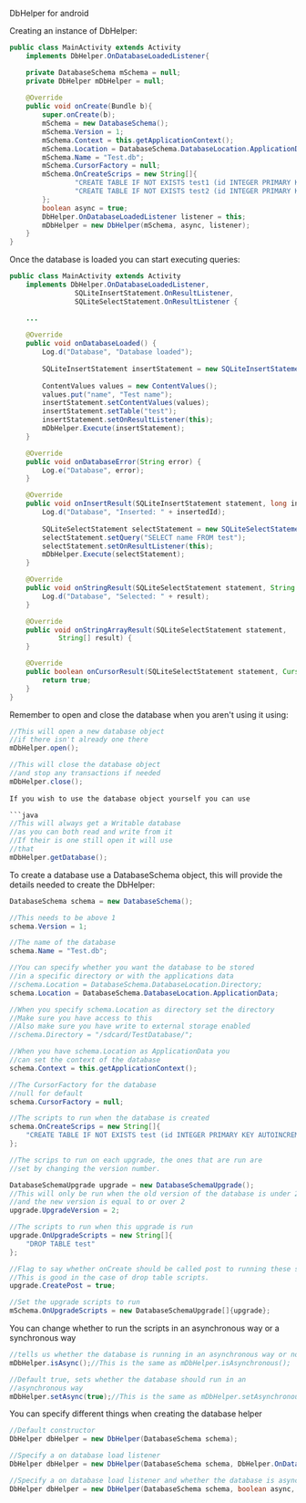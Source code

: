 DbHelper for android

Creating an instance of DbHelper:

```java
public class MainActivity extends Activity  
	implements DbHelper.OnDatabaseLoadedListener{

	private DatabaseSchema mSchema = null;
	private DbHelper mDbHelper = null;
	
	@Override
	public void onCreate(Bundle b){
		super.onCreate(b);
		mSchema = new DatabaseSchema();
		mSchema.Version = 1;
		mSchema.Context = this.getApplicationContext();
		mSchema.Location = DatabaseSchema.DatabaseLocation.ApplicationData;
		mSchema.Name = "Test.db";
		mSchema.CursorFactory = null;
		mSchema.OnCreateScrips = new String[]{
				"CREATE TABLE IF NOT EXISTS test1 (id INTEGER PRIMARY KEY AUTOINCREMENT, name TEXT)",
				"CREATE TABLE IF NOT EXISTS test2 (id INTEGER PRIMARY KEY AUTOINCREMENT, name TEXT)"
		};
		boolean async = true;
		DbHelper.OnDatabaseLoadedListener listener = this;
		mDbHelper = new DbHelper(mSchema, async, listener);
	}
}
```
	
Once the database is loaded you can start executing queries:

```java
public class MainActivity extends Activity  
	implements DbHelper.OnDatabaseLoadedListener, 
				SQLiteInsertStatement.OnResultListener, 
				SQLiteSelectStatement.OnResultListener {

	...
	
	@Override
	public void onDatabaseLoaded() {
		Log.d("Database", "Database loaded");
		
		SQLiteInsertStatement insertStatement = new SQLiteInsertStatement();
		
		ContentValues values = new ContentValues();
		values.put("name", "Test name");
		insertStatement.setContentValues(values);
		insertStatement.setTable("test");
		insertStatement.setOnResultListener(this);
		mDbHelper.Execute(insertStatement);
	}

	@Override
	public void onDatabaseError(String error) {
		Log.e("Database", error);
	}

	@Override
	public void onInsertResult(SQLiteInsertStatement statement, long insertedId) {
		Log.d("Database", "Inserted: " + insertedId);
		
		SQLiteSelectStatement selectStatement = new SQLiteSelectStatement();
		selectStatement.setQuery("SELECT name FROM test");
		selectStatement.setOnResultListener(this);
		mDbHelper.Execute(selectStatement);
	}

	@Override
	public void onStringResult(SQLiteSelectStatement statement, String result) {
		Log.d("Database", "Selected: " + result);
	}

	@Override
	public void onStringArrayResult(SQLiteSelectStatement statement,
			String[] result) {
	}

	@Override
	public boolean onCursorResult(SQLiteSelectStatement statement, Cursor result) {
		return true;
	}
}
```

Remember to open and close the database when you aren't using it using:

```java
//This will open a new database object 
//if there isn't already one there
mDbHelper.open(); 

//This will close the database object
//and stop any transactions if needed
mDbHelper.close();
		
If you wish to use the database object yourself you can use

```java
//This will always get a Writable database
//as you can both read and write from it
//If their is one still open it will use
//that
mDbHelper.getDatabase();
```
		
To create a database use a DatabaseSchema object, this will provide the details needed
to create the DbHelper:

```java
DatabaseSchema schema = new DatabaseSchema();

//This needs to be above 1
schema.Version = 1;

//The name of the database
schema.Name = "Test.db";

//You can specify whether you want the database to be stored
//in a specific directory or with the applications data
//schema.Location = DatabaseSchema.DatabaseLocation.Directory;
schema.Location = DatabaseSchema.DatabaseLocation.ApplicationData;

//When you specify schema.Location as directory set the directory
//Make sure you have access to this
//Also make sure you have write to external storage enabled
//schema.Directory = "/sdcard/TestDatabase/";

//When you have schema.Location as ApplicationData you
//can set the context of the database
schema.Context = this.getApplicationContext();

//The CursorFactory for the database
//null for default
schema.CursorFactory = null;

//The scripts to run when the database is created
schema.OnCreateScrips = new String[]{
	"CREATE TABLE IF NOT EXISTS test (id INTEGER PRIMARY KEY AUTOINCREMENT, name TEXT)"
};

//The scrips to run on each upgrade, the ones that are run are 
//set by changing the version number.

DatabaseSchemaUpgrade upgrade = new DatabaseSchemaUpgrade();
//This will only be run when the old version of the database is under 2
//and the new version is equal to or over 2
upgrade.UpgradeVersion = 2;

//The scripts to run when this upgrade is run
upgrade.OnUpgradeScripts = new String[]{
	"DROP TABLE test"
};

//Flag to say whether onCreate should be called post to running these scripts
//This is good in the case of drop table scripts.
upgrade.CreatePost = true;

//Set the upgrade scripts to run
mSchema.OnUpgradeScripts = new DatabaseSchemaUpgrade[]{upgrade};
```
		
You can change whether to run the scripts in an asynchronous way or a synchronous way

```java
//tells us whether the database is running in an asynchronous way or not
mDbHelper.isAsync();//This is the same as mDbHelper.isAsynchronous();

//Default true, sets whether the database should run in an
//asynchronous way
mDbHelper.setAsync(true);//This is the same as mDbHelper.setAsynchronous(boolean async);
```
		
You can specify different things when creating the database helper

```java
//Default constructor 
DbHelper dbHelper = new DbHelper(DatabaseSchema schema);

//Specify a on database load listener
DbHelper dbHelper = new DbHelper(DatabaseSchema schema, DbHelper.OnDatabaseLoadedListener listener);

//Specify a on database load listener and whether the database is asynchronous
DbHelper dbHelper = new DbHelper(DatabaseSchema schema, boolean async, DbHelper.OnDatabaseLoadedListener listener);
```